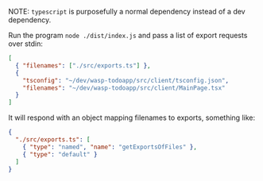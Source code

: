 NOTE: `typescript` is purposefully a normal dependency instead of a dev
dependency.

Run the program `node ./dist/index.js` and pass a list of export requests over
stdin:

```json
[
  { "filenames": ["./src/exports.ts"] },
  {
    "tsconfig": "~/dev/wasp-todoapp/src/client/tsconfig.json",
    "filenames": "~/dev/wasp-todoapp/src/client/MainPage.tsx"
  }
]
```

It will respond with an object mapping filenames to exports, something like:

```json
{
  "./src/exports.ts": [
    { "type": "named", "name": "getExportsOfFiles" },
    { "type": "default" }
  ]
}
```

